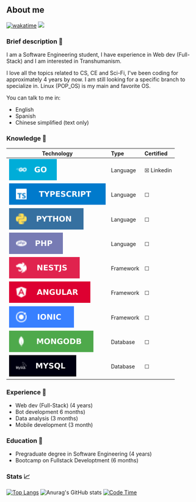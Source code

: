 ## About me
[![wakatime](https://wakatime.com/badge/user/4a1c6e73-2d5a-4f23-ba8a-7a48312a07c7.svg)](https://wakatime.com/@4a1c6e73-2d5a-4f23-ba8a-7a48312a07c7)
![](https://dcbadge.vercel.app/api/shield/286975364545380352)

### Brief description 👤
I am a Software Engineering student, I have experience in Web dev (Full-Stack) and I am interested in Transhumanism.

I love all the topics related to CS, CE and Sci-Fi, I've been coding for approximately 4 years by now. I am still looking for a specific branch to specialize in. Linux (POP_OS) is my main and favorite OS.

You can talk to me in:
- English
- Spanish
- Chinese simplified (text only)


### Knowledge 🤖
|    Technology    |    Type   |    Certified   |
|------------------|:----------|:---------------|
|![](assets/go.svg)| Language  |&#9746; Linkedin|
|![](assets/ts.svg)| Language  |&#9744;         |
|![](assets/py.svg)| Language  |&#9744;         |
|![](assets/ph.svg)| Language  |&#9744;         |
|![](assets/ne.svg)| Framework |&#9744;         |
|![](assets/an.svg)| Framework |&#9744;         |
|![](assets/io.svg)| Framework |&#9744;         |
|![](assets/mo.svg)| Database  |&#9744;         |
|![](assets/my.svg)| Database  |&#9744;         |



### Experience 🏢
- Web dev (Full-Stack) (4 years)
- Bot development 6 months)
- Data analysis (3 months)
- Mobile development (3 month)


### Education 📖
- Pregraduate degree in Software Engineering (4 years)
- Bootcamp on Fullstack Developtment (6 months)


### Stats 📈
[![Top Langs](https://github-readme-stats.vercel.app/api/top-langs/?username=carepollo&theme=radical&show_icons=true&count_private=true&hide=html,css,scss,javascript)](https://github.com/anuraghazra/github-readme-stats)
![Anurag's GitHub stats](https://github-readme-stats.vercel.app/api?username=carepollo&show_icons=true&theme=radical)
[![Code Time](https://github-readme-stats.vercel.app/api/wakatime?username=chickenface&theme=dark&hide=html,css,scss&custom_title=Last+7+Days+Coding+Stats)](https://github.com/anuraghazra/github-readme-stats)

